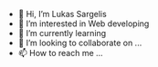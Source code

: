 - 👋 Hi, I’m Lukas Sargelis
- 👀 I’m interested in Web developing
- 🌱 I’m currently learning 
- 💞️ I’m looking to collaborate on ...
- 📫 How to reach me ...

<!---
w1nex5372/w1nex5372 is a ✨ special ✨ repository because its `README.md` (this file) appears on your GitHub profile.
You can click the Preview link to take a look at your changes.
--->
